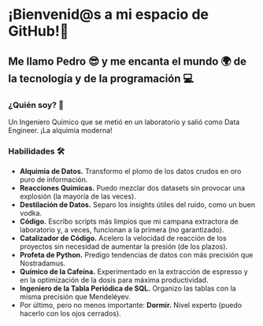 # ¡Bienvenid@s a mi espacio de GitHub!🤗
## Me llamo Pedro 😎 y me encanta el mundo 🌍 de la tecnología y de la programación 💻

### ¿Quién soy? 🙋
Un Ingeniero Químico que se metió en un laboratorio y salió como Data Engineer. ¡La alquimia moderna!

### Habilidades 🛠️
- **Alquimia de Datos.** Transformo el plomo de los datos crudos en oro puro de información.
- **Reacciones Químicas.** Puedo mezclar dos datasets sin provocar una explosión (la mayoría de las veces).
- **Destilación de Datos.** Separo los insights útiles del ruido, como un buen vodka.
- **Código.** Escribo scripts más limpios que mi campana extractora de laboratorio y, a veces, funcionan a la primera (no garantizado).
- **Catalizador de Código.** Acelero la velocidad de reacción de los proyectos sin necesidad de aumentar la presión (de los plazos).
- **Profeta de Python.** Predigo tendencias de datos con más precisión que Nostradamus.
- **Químico de la Cafeína.** Experimentado en la extracción de espresso y en la optimización de la dosis para máxima productividad.
- **Ingeniero de la Tabla Periódica de SQL.** Organizo las tablas con la misma precisión que Mendeléyev.
- Por último, pero no menos importante: **Dormir.** Nivel experto (puedo hacerlo con los ojos cerrados).

<!--
**pnavgar2805/pnavgar2805** is a ✨ _special_ ✨ repository because its `README.md` (this file) appears on your GitHub profile.

Here are some ideas to get you started:

- 🔭 I’m currently working on ...
- 🌱 I’m currently learning ...
- 👯 I’m looking to collaborate on ...
- 🤔 I’m looking for help with ...
- 💬 Ask me about ...
- 📫 How to reach me: ...
- 😄 Pronouns: ...
- ⚡ Fun fact: ...
-->
